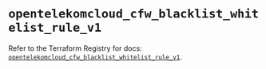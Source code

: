 # `opentelekomcloud_cfw_blacklist_whitelist_rule_v1`

Refer to the Terraform Registry for docs: [`opentelekomcloud_cfw_blacklist_whitelist_rule_v1`](https://registry.terraform.io/providers/opentelekomcloud/opentelekomcloud/1.36.48/docs/resources/cfw_blacklist_whitelist_rule_v1).
